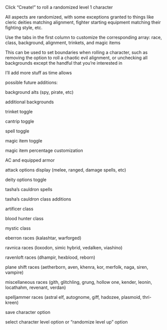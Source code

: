 Click “Create!” to roll a randomized level 1 character

All aspects are randomized, with some exceptions granted to things like cleric deities matching alignment, fighter starting equipment matching their fighting style, etc.

Use the tabs in the first column to customize the corresponding array: race, class, background, alignment, trinkets, and magic items

This can be used to set boundaries when rolling a character, such as removing the option to roll a chaotic evil alignment, or unchecking all backgrounds except the handful that you’re interested in

I’ll add more stuff as time allows



possible future additions:

background alts (spy, pirate, etc)

additional backgrounds

trinket toggle

cantrip toggle

spell toggle

magic item toggle

magic item percentage customization

AC and equipped armor

attack options display (melee, ranged, damage spells, etc)

deity options toggle

tasha’s cauldron spells

tasha’s cauldron class additions

artificer class

blood hunter class

mystic class

eberron races (kalashtar, warforged)

ravnica races (loxodon, simic hybrid, vedalken, viashino)

ravenloft races (dhampir, hexblood, reborn)

plane shift races (aetherborn, aven, khenra, kor, merfolk, naga, siren, vampire)

miscellaneous races (gith, glitchling, grung, hollow one, kender, leonin, locathahm, revenant, verdan)

spelljammer races (astral elf, autognome, giff, hadozee, plasmoid, thri-kreen)

save character option

select character level option or “randomize level up” option

